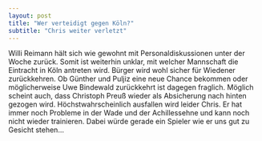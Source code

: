 ```yaml
---
layout: post
title: "Wer verteidigt gegen Köln?"
subtitle: "Chris weiter verletzt"
---
```


Willi Reimann hält sich wie gewohnt mit Personaldiskussionen unter der Woche zurück. Somit ist weiterhin unklar, mit welcher Mannschaft die Eintracht in Köln antreten wird. Bürger wird wohl sicher für Wiedener zurückkehren. Ob Günther und Puljiz eine neue Chance bekommen oder möglicherweise Uwe Bindewald zurückkehrt ist dagegen fraglich. Möglich scheint auch, dass Christoph Preuß wieder als Absicherung nach hinten gezogen wird. Höchstwahrscheinlich ausfallen wird leider Chris. Er hat immer noch Probleme in der Wade und der Achillessehne und kann noch nicht wieder trainieren. Dabei würde gerade ein Spieler wie er uns gut zu Gesicht stehen...


